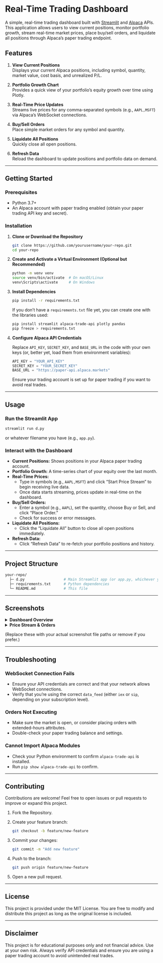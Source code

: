 # Real-Time Trading Dashboard

A simple, real-time trading dashboard built with [Streamlit](https://streamlit.io/) and [Alpaca](https://alpaca.markets/) APIs. This application allows users to view current positions, monitor portfolio growth, stream real-time market prices, place buy/sell orders, and liquidate all positions through Alpaca’s paper trading endpoint.

## Features

1. **View Current Positions**  
   Displays your current Alpaca positions, including symbol, quantity, market value, cost basis, and unrealized P/L.

2. **Portfolio Growth Chart**  
   Provides a quick view of your portfolio’s equity growth over time using Plotly.

3. **Real-Time Price Updates**  
   Streams live prices for any comma-separated symbols (e.g., `AAPL,MSFT`) via Alpaca’s WebSocket connections.

4. **Buy/Sell Orders**  
   Place simple market orders for any symbol and quantity.

5. **Liquidate All Positions**  
   Quickly close all open positions.

6. **Refresh Data**  
   Reload the dashboard to update positions and portfolio data on demand.

---

## Getting Started

### Prerequisites

- Python 3.7+
- An Alpaca account with paper trading enabled (obtain your paper trading API key and secret).

### Installation

1. **Clone or Download the Repository**

   ```bash
   git clone https://github.com/yourusername/your-repo.git
   cd your-repo
   ```

2. **Create and Activate a Virtual Environment (Optional but Recommended)**

   ```bash
   python -m venv venv
   source venv/bin/activate  # On macOS/Linux
   venv\Scripts\activate     # On Windows
   ```

3. **Install Dependencies**

   ```bash
   pip install -r requirements.txt
   ```

   If you don’t have a `requirements.txt` file yet, you can create one with the libraries used:

   ```bash
   pip install streamlit alpaca-trade-api plotly pandas
   pip freeze > requirements.txt
   ```

4. **Configure Alpaca API Credentials**

   Replace `API_KEY`, `SECRET_KEY`, and `BASE_URL` in the code with your own keys (or, better yet, load them from environment variables):

   ```python
   API_KEY = "YOUR_API_KEY"
   SECRET_KEY = "YOUR_SECRET_KEY"
   BASE_URL = "https://paper-api.alpaca.markets"
   ```

   Ensure your trading account is set up for paper trading if you want to avoid real trades.

---

## Usage

### Run the Streamlit App

```bash
streamlit run d.py
```

or whatever filename you have (e.g., `app.py`).

### Interact with the Dashboard

- **Current Positions:** Shows positions in your Alpaca paper trading account.
- **Portfolio Growth:** A time-series chart of your equity over the last month.
- **Real-Time Prices:**
  - Type in symbols (e.g., `AAPL,MSFT`) and click “Start Price Stream” to begin receiving live data.
  - Once data starts streaming, prices update in real-time on the dashboard.
- **Buy/Sell Orders:**
  - Enter a symbol (e.g., `AAPL`), set the quantity, choose Buy or Sell, and click “Place Order.”
  - Check for success or error messages.
- **Liquidate All Positions:**
  - Click the “Liquidate All” button to close all open positions immediately.
- **Refresh Data:**
  - Click “Refresh Data” to re-fetch your portfolio positions and history.

---

## Project Structure

```bash
your-repo/
  ├─ d.py                  # Main Streamlit app (or app.py, whichever you named it)
  ├─ requirements.txt      # Python dependencies
  └─ README.md             # This file
```

---

## Screenshots

<details> <summary><strong>Dashboard Overview</strong></summary>

Example of the “Current Positions” and “Portfolio Growth” sections.

</details>

<details> <summary><strong>Price Stream & Orders</strong></summary>

Example of the “Real-Time Prices,” “Buy/Sell Orders,” and “Liquidate All Positions” sections.

</details>

(Replace these with your actual screenshot file paths or remove if you prefer.)

---

## Troubleshooting

### WebSocket Connection Fails

- Ensure your API credentials are correct and that your network allows WebSocket connections.
- Verify that you’re using the correct `data_feed` (either `iex` or `sip`, depending on your subscription level).

### Orders Not Executing

- Make sure the market is open, or consider placing orders with extended-hours attributes.
- Double-check your paper trading balance and settings.

### Cannot Import Alpaca Modules

- Check your Python environment to confirm `alpaca-trade-api` is installed.
- Run `pip show alpaca-trade-api` to confirm.

---

## Contributing

Contributions are welcome! Feel free to open issues or pull requests to improve or expand this project.

1. Fork the Repository.
2. Create your feature branch:

   ```bash
   git checkout -b feature/new-feature
   ```

3. Commit your changes:

   ```bash
   git commit -m "Add new feature"
   ```

4. Push to the branch:

   ```bash
   git push origin feature/new-feature
   ```

5. Open a new pull request.

---

## License

This project is provided under the MIT License. You are free to modify and distribute this project as long as the original license is included.

---

## Disclaimer

This project is for educational purposes only and not financial advice. Use at your own risk. Always verify API credentials and ensure you are using a paper trading account to avoid unintended real trades.

